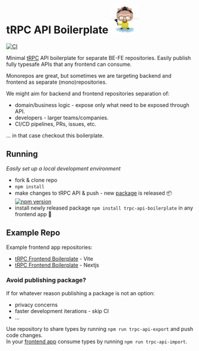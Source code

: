 # tRPC API Boilerplate ![Heisenberg](https://raw.githubusercontent.com/mkosir/trpc-fe-boilerplate-vite/main/misc/heisenberg_75.png)

[![CI][ci-badge]][ci-url]

Minimal [tRPC](https://trpc.io/) API boilerplate for separate BE-FE repositories. Easily publish fully typesafe APIs that any frontend can consume.


Monorepos are great, but sometimes we are targeting backend and frontend as separate (mono)repositories.

We might aim for backend and frontend repositories separation of:

- domain/business logic - expose only what need to be exposed through API.
- developers - larger teams/companies.
- CI/CD pipelines, PRs, issues, etc.

... in that case checkout this boilerplate.

## Running

_Easily set up a local development environment_

- fork & clone repo
- `npm install`
- make changes to tRPC API & push - new [package](https://www.npmjs.com/package/trpc-api-boilerplate) is released 📦 [![npm version][npm-badge]][npm-url]
- install newly released package `npm install trpc-api-boilerplate` in any frontend app 🚀

## Example Repo

Example frontend app repositories:

- [tRPC Frontend Boilerplate](https://github.com/mkosir/trpc-fe-boilerplate-vite) - Vite
- [tRPC Frontend Boilerplate](https://github.com/mkosir/trpc-fe-boilerplate-next) - Nextjs

### Avoid publishing package?

If for whatever reason publishing a package is not an option:

- privacy concerns
- faster development iterations - skip CI
- ...

Use repository to share types by running `npm run trpc-api-export` and push code changes.  
In your [frontend app](https://github.com/mkosir/trpc-fe-boilerplate-vite/blob/main/package.json#L7) consume types by running `npm run trpc-api-import`.

<!-- Badges -->

[ci-badge]: https://github.com/mkosir/trpc-api-boilerplate/actions/workflows/CI.yml/badge.svg
[ci-url]: https://github.com/mkosir/trpc-api-boilerplate/actions/workflows/CI.yml
[npm-url]: https://www.npmjs.com/package/trpc-api-boilerplate
[npm-badge]: https://img.shields.io/npm/v/trpc-api-boilerplate.svg
